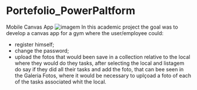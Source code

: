 # Portefolio_PowerPaltform
 Mobile Canvas App
![imagem](https://github.com/AnaFilipaTorres/Portefolio_PowerPaltform/assets/161728912/b79bd36c-deb0-453f-bb25-52350b233ce0)
In this academic project the goal was to develop a canvas app for a gym where the user/employee could:
- register himself; 
- change the password;
- upload the fotos that would been save in a collection relative to the local where they would do they tasks, after selecting the local and listagem do say if they did all their tasks and add the foto, that can bee seen in the Galeria Fotos, where it would be necessary to uplçoad a foto of each of the tasks associated whit the local.
